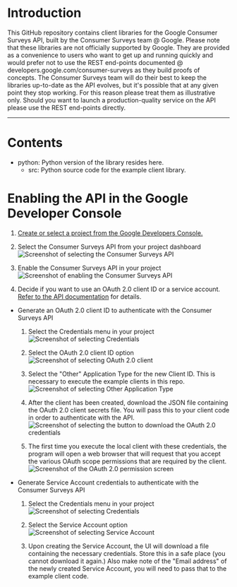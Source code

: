 # Introduction

This GitHub repository contains client libraries for the Google Consumer Surveys API, built by the Consumer Surveys team @ Google. Please note that these libraries are not officially supported by Google. They are provided as a convenience to users who want to get up and running quickly and would prefer not to use the REST end-points documented @ developers.google.com/consumer-surveys as they build proofs of concepts. The Consumer Surveys team will do their best to keep the libraries up-to-date as the API evolves, but it's possible that at any given point they stop working. For this reason please treat them as illustrative only. Should you want to launch a production-quality service on the API please use the REST end-points directly.

-----

# Contents

- python: Python version of the library resides here.
  - src: Python source code for the example client library.


# Enabling the API in the Google Developer Console

1. [Create or select a project from the Google Developers Console.](https://pantheon.corp.google.com/project "Link to Google Developers Console")

2. Select the Consumer Surveys API from your project dashboard ![Screenshot of selecting the Consumer Surveys API](/../screenshots/screenshots/dev_console_pick_project_and_api.png
"Select the Consumer Surveys API")

3. Enable the Consumer Surveys API in your project ![Screenshot of enabling the Consumer Surveys API](/../screenshots/screenshots/enable_consumer_surveys_api.png
"Enable the Consumer Surveys API")

4. Decide if you want to use an OAuth 2.0 client ID or a service account.  [Refer to the API documentation](https://developers.google.com/console/help/new/?hl=en_US#credentials-access-security-and-identity) for details.

- Generate an OAuth 2.0 client ID to authenticate with the Consumer Surveys API
  1. Select the Credentials menu in your project
 ![Screenshot of selecting Credentials](/../screenshots/screenshots/select_credentials.png
"Select the Credentials menu")

  1. Select the OAuth 2.0 client ID option
 ![Screenshot of selecting OAuth 2.0 client](/../screenshots/screenshots/select_oauth2_credentials.png
"Select the OAuth 2.0 client ID option")

  1. Select the "Other" Application Type for the new Client ID.  This is
     necessary to execute the example clients in this repo.
 ![Screenshot of selecting Other Application Type](/../screenshots/screenshots/create_other_oauth_app_type.png
"Select the 'Other' OAuth Application Type")

  1. After the client has been created, download the JSON file containing the
     OAuth 2.0 client secrets file.
     You will pass this to your client code in order to authenticate with the
     API.
 ![Screenshot of selecting the button to download the OAuth 2.0 credentials](/../screenshots/screenshots/download_json_secret_file.png
"Select the button to download the OAuth 2.0 credentials")

  1. The first time you execute the local client with these credentials, the
     program will open a web browser that will request that you accept the
     various OAuth scope permissions that are required by the client.
 ![Screenshot of the OAuth 2.0 permission screen](/../screenshots/screenshots/local_oauth_permissions_screen.png
"Example local OAuth 2.0 credentials page.")

- Generate Service Account credentials to authenticate with the Consumer Surveys API

  1. Select the Credentials menu in your project
 ![Screenshot of selecting Credentials](/../screenshots/screenshots/select_credentials.png
"Select the Credentials menu")

  1. Select the Service Account option
 ![Screenshot of selecting Service Account](/../screenshots/screenshots/select_service_account_credentials.png
"Select the Service Account option")

  1. Upon creating the Service Account, the UI will download a file containing
     the necessary credentials.  Store this in a safe place (you cannot
     download it again.)  Also make note of the "Email address" of the newly
     created Service Account, you will need to pass that to the example client
     code.
